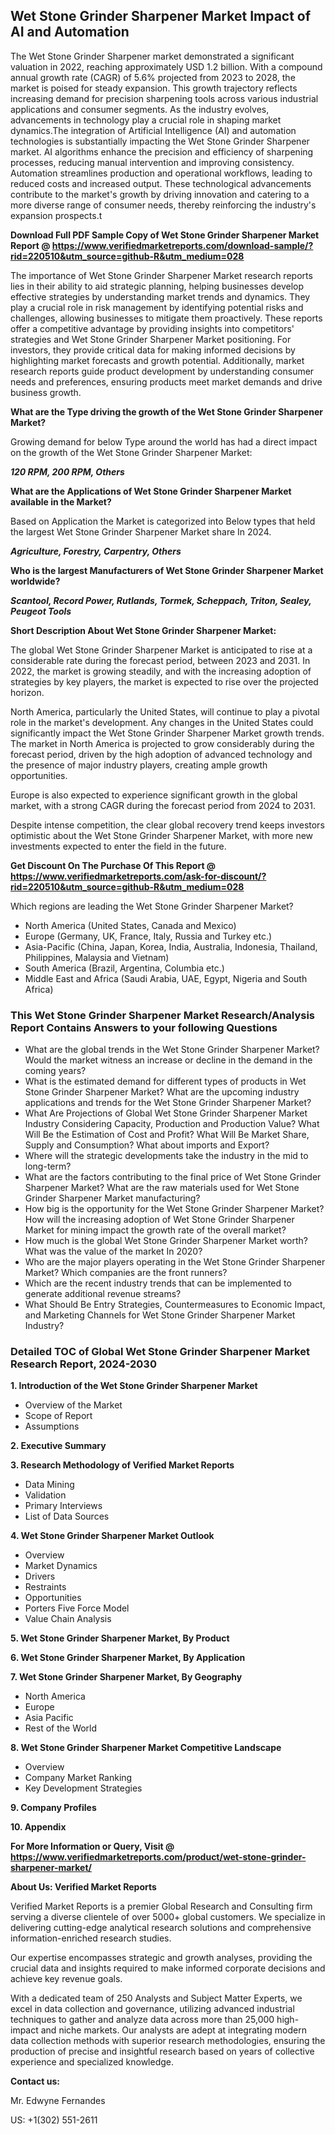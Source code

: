 <h2>Wet Stone Grinder Sharpener Market Impact of AI and Automation</h2>The Wet Stone Grinder Sharpener market demonstrated a significant valuation in 2022, reaching approximately USD 1.2 billion. With a compound annual growth rate (CAGR) of 5.6% projected from 2023 to 2028, the market is poised for steady expansion. This growth trajectory reflects increasing demand for precision sharpening tools across various industrial applications and consumer segments. As the industry evolves, advancements in technology play a crucial role in shaping market dynamics.The integration of Artificial Intelligence (AI) and automation technologies is substantially impacting the Wet Stone Grinder Sharpener market. AI algorithms enhance the precision and efficiency of sharpening processes, reducing manual intervention and improving consistency. Automation streamlines production and operational workflows, leading to reduced costs and increased output. These technological advancements contribute to the market's growth by driving innovation and catering to a more diverse range of consumer needs, thereby reinforcing the industry's expansion prospects.t</p><p id="" class=""><strong>Download Full PDF Sample Copy of Wet Stone Grinder Sharpener Market Report @ <a href="https://www.verifiedmarketreports.com/download-sample/?rid=220510&utm_source=github-R&utm_medium=028" target="_blank">https://www.verifiedmarketreports.com/download-sample/?rid=220510&utm_source=github-R&utm_medium=028</a></strong></p><p>The importance of&nbsp;Wet Stone Grinder Sharpener Market research reports lies in their ability to aid strategic planning, helping businesses develop effective strategies by understanding market trends and dynamics. They play a crucial role in risk management by identifying potential risks and challenges, allowing businesses to mitigate them proactively. These reports offer a competitive advantage by providing insights into competitors' strategies and Wet Stone Grinder Sharpener Market positioning. For investors, they provide critical data for making informed decisions by highlighting market forecasts and growth potential. Additionally, market research reports guide product development by understanding consumer needs and preferences, ensuring products meet market demands and drive business growth.</p><p><strong>What are the&nbsp;Type driving the growth of the Wet Stone Grinder Sharpener Market?</strong></p><p id="" class="">Growing demand for below Type around the world has had a direct impact on the growth of the Wet Stone Grinder Sharpener Market:</p><em><strong>120 RPM, 200 RPM, Others</strong></em></p><strong>What are the&nbsp;Applications&nbsp;of Wet Stone Grinder Sharpener Market available in the Market?</strong></p><p id="" class="">Based on Application the Market is categorized into Below types that held the largest Wet Stone Grinder Sharpener Market share In 2024.</p><em><strong>Agriculture, Forestry, Carpentry, Others</strong></em></p><strong>Who is the largest Manufacturers of Wet Stone Grinder Sharpener Market worldwide?</strong></p><p><em><strong>Scantool, Record Power, Rutlands, Tormek, Scheppach, Triton, Sealey, Peugeot Tools</strong></em></p><p id="" class=""><strong>Short Description About Wet Stone Grinder Sharpener Market:</strong></p><p>The global Wet Stone Grinder Sharpener Market is anticipated to rise at a considerable rate during the forecast period, between 2023 and 2031. In 2022, the market is growing steadily, and with the increasing adoption of strategies by key players, the market is expected to rise over the projected horizon.</p><p>North America, particularly the United States, will continue to play a pivotal role in the market's development. Any changes in the United States could significantly impact the Wet Stone Grinder Sharpener Market growth trends. The market in North America is projected to grow considerably during the forecast period, driven by the high adoption of advanced technology and the presence of major industry players, creating ample growth opportunities.</p><p>Europe is also expected to experience significant growth in the global market, with a strong CAGR during the forecast period from 2024 to 2031.</p><p>Despite intense competition, the clear global recovery trend keeps investors optimistic about the Wet Stone Grinder Sharpener Market, with more new investments expected to enter the field in the future.</p><p id="" class=""><strong>Get Discount On The Purchase Of This Report @ <a href="https://www.verifiedmarketreports.com/ask-for-discount/?rid=220510&utm_source=github-R&utm_medium=028" target="_blank">https://www.verifiedmarketreports.com/ask-for-discount/?rid=220510&utm_source=github-R&utm_medium=028</a></strong></p>Which regions are leading the Wet Stone Grinder Sharpener Market?</p><ul><li>North America (United States, Canada and Mexico)</li><li>Europe (Germany, UK, France, Italy, Russia and Turkey etc.)</li><li>Asia-Pacific (China, Japan, Korea, India, Australia, Indonesia, Thailand, Philippines, Malaysia and Vietnam)</li><li>South America (Brazil, Argentina, Columbia etc.)</li><li>Middle East and Africa (Saudi Arabia, UAE, Egypt, Nigeria and South Africa)</li></ul><h3 id="" class="">This Wet Stone Grinder Sharpener Market Research/Analysis Report Contains Answers to your following Questions</h3><ul><li>What are the global trends in the Wet Stone Grinder Sharpener Market? Would the market witness an increase or decline in the demand in the coming years?</li><li>What is the estimated demand for different types of products in Wet Stone Grinder Sharpener Market? What are the upcoming industry applications and trends for the Wet Stone Grinder Sharpener Market?</li><li>What Are Projections of Global Wet Stone Grinder Sharpener Market Industry Considering Capacity, Production and Production Value? What Will Be the Estimation of Cost and Profit? What Will Be Market Share, Supply and Consumption? What about imports and Export?</li><li>Where will the strategic developments take the industry in the mid to long-term?</li><li>What are the factors contributing to the final price of Wet Stone Grinder Sharpener Market? What are the raw materials used for Wet Stone Grinder Sharpener Market manufacturing?</li><li>How big is the opportunity for the Wet Stone Grinder Sharpener Market? How will the increasing adoption of Wet Stone Grinder Sharpener Market for mining impact the growth rate of the overall market?</li><li>How much is the global Wet Stone Grinder Sharpener Market worth? What was the value of the market In 2020?</li><li>Who are the major players operating in the Wet Stone Grinder Sharpener Market? Which companies are the front runners?</li><li>Which are the recent industry trends that can be implemented to generate additional revenue streams?</li><li>What Should Be Entry Strategies, Countermeasures to Economic Impact, and Marketing Channels for Wet Stone Grinder Sharpener Market Industry?</li></ul><h3 id="" class="">Detailed TOC of Global Wet Stone Grinder Sharpener Market Research Report, 2024-2030</h3><p id="" class=""><strong>1. Introduction of the Wet Stone Grinder Sharpener Market</strong></p><ul><li>Overview of the Market</li><li>Scope of Report</li><li>Assumptions</li></ul><p id="" class=""><strong>2. Executive Summary</strong></p><p id="" class=""><strong>3. Research Methodology of Verified Market Reports</strong></p><ul><li>Data Mining</li><li>Validation</li><li>Primary Interviews</li><li>List of Data Sources</li></ul><p id="" class=""><strong>4. Wet Stone Grinder Sharpener Market Outlook</strong></p><ul><li>Overview</li><li>Market Dynamics</li><li>Drivers</li><li>Restraints</li><li>Opportunities</li><li>Porters Five Force Model</li><li>Value Chain Analysis</li></ul><p id="" class=""><strong>5. Wet Stone Grinder Sharpener Market, By Product</strong></p><p id="" class=""><strong>6. Wet Stone Grinder Sharpener Market, By Application</strong></p><p id="" class=""><strong>7. Wet Stone Grinder Sharpener Market, By Geography</strong></p><ul><li>North America</li><li>Europe</li><li>Asia Pacific</li><li>Rest of the World</li></ul><p id="" class=""><strong>8. Wet Stone Grinder Sharpener Market Competitive Landscape</strong></p><ul><li>Overview</li><li>Company Market Ranking</li><li>Key Development Strategies</li></ul><p id="" class=""><strong>9. Company Profiles</strong></p><p id="" class=""><strong>10. Appendix</strong></p><p id="" class=""><strong>For More Information or Query, Visit @ <a href="https://www.verifiedmarketreports.com/product/wet-stone-grinder-sharpener-market/" target="_blank">https://www.verifiedmarketreports.com/product/wet-stone-grinder-sharpener-market/</a></strong></p><p id="" class=""><strong>About Us: Verified Market Reports</strong></p><p id="" class="">Verified Market Reports is a premier Global Research and Consulting firm serving a diverse clientele of over 5000+ global customers. We specialize in delivering cutting-edge analytical research solutions and comprehensive information-enriched research studies.</p><p id="" class="">Our expertise encompasses strategic and growth analyses, providing the crucial data and insights required to make informed corporate decisions and achieve key revenue goals.</p><p id="" class="">With a dedicated team of 250 Analysts and Subject Matter Experts, we excel in data collection and governance, utilizing advanced industrial techniques to gather and analyze data across more than 25,000 high-impact and niche markets. Our analysts are adept at integrating modern data collection methods with superior research methodologies, ensuring the production of precise and insightful research based on years of collective experience and specialized knowledge.</p><p id="" class=""><strong>Contact us:</strong></p><p id="" class="">Mr. Edwyne Fernandes</p><p id="" class="">US: +1(302) 551-2611</p>